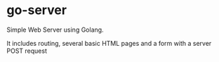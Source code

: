 # go-server
Simple Web Server using Golang.

It includes routing, several basic HTML pages and a form with a server POST request
